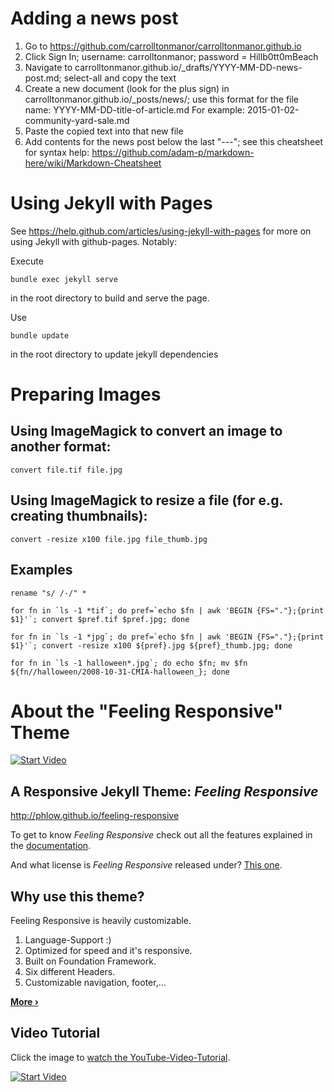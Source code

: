 # Adding a news post

1. Go to https://github.com/carrolltonmanor/carrolltonmanor.github.io
2. Click Sign In; username:  carrolltonmanor; password = Hillb0tt0mBeach
3. Navigate to carrolltonmanor.github.io/_drafts/YYYY-MM-DD-news-post.md; select-all and copy the text
4. Create a new document (look for the plus sign) in carrolltonmanor.github.io/_posts/news/; use this format for the file name:
    YYYY-MM-DD-title-of-article.md
For example:
    2015-01-02-community-yard-sale.md
5. Paste the copied text into that new file
6. Add contents for the news post below the last "---"; see this cheatsheet for syntax help:  https://github.com/adam-p/markdown-here/wiki/Markdown-Cheatsheet 

# Using Jekyll with Pages

See https://help.github.com/articles/using-jekyll-with-pages for more on using Jekyll with github-pages.  Notably:

Execute
	
	bundle exec jekyll serve

in the root directory to build and serve the page.

Use

	bundle update
	
in the root directory to update jekyll dependencies

# Preparing Images

## Using ImageMagick to convert an image to another format:

	convert file.tif file.jpg

## Using ImageMagick to resize a file (for e.g. creating thumbnails):

	convert -resize x100 file.jpg file_thumb.jpg

## Examples

	rename "s/ /-/" *
   
   	for fn in `ls -1 *tif`; do pref=`echo $fn | awk 'BEGIN {FS="."};{print $1}'`; convert $pref.tif $pref.jpg; done

	for fn in `ls -1 *jpg`; do pref=`echo $fn | awk 'BEGIN {FS="."};{print $1}'`; convert -resize x100 ${pref}.jpg ${pref}_thumb.jpg; done

	for fn in `ls -1 halloween*.jpg`; do echo $fn; mv $fn ${fn//halloween/2008-10-31-CMIA-halloween_}; done

# About the "Feeling Responsive" Theme

[![Start Video](https://github.com/Phlow/feeling-responsive/blob/gh-pages/images/video-feeling-responsive-1280x720.jpg)](https://www.youtube.com/embed/3b5zCFSmVvU)

## A Responsive Jekyll Theme: *Feeling Responsive*

http://phlow.github.io/feeling-responsive

To get to know *Feeling Responsive* check out all the features explained in the [documentation][1].

And what license is *Feeling Responsive* released under? [This one][2].

## Why use this theme?

Feeling Responsive is heavily customizable.

1. Language-Support :)
2. Optimized for speed and it's responsive.
3. Built on Foundation Framework.
4. Six different Headers.
5. Customizable navigation, footer,...

**[More ›][3]**

## Video Tutorial

Click the image to [watch the YouTube-Video-Tutorial][4].

[![Start Video](https://github.com/Phlow/feeling-responsive/blob/gh-pages/images/video-feeling-responsive-tutorial-frontpage.jpg)](https://www.youtube.com/watch?v=rLS-BEvlEyY)


 [1]: http://phlow.github.io/feeling-responsive/documentation/
 [2]: https://github.com/Phlow/feeling-responsive/blob/gh-pages/LICENSE
 [3]: http://phlow.github.io/feeling-responsive/info/
 [4]: https://www.youtube.com/watch?v=rLS-BEvlEyY
 [5]: #
 [6]: #
 [7]: #
 [8]: #
 [9]: #
 [10]: #
